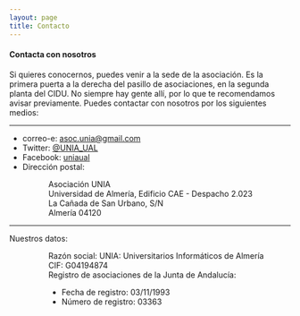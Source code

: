 ```yaml
---
layout: page
title: Contacto
---
```


#### Contacta con nosotros

Si quieres conocernos, puedes venir a la sede de la asociación. Es la primera puerta a la derecha del pasillo de asociaciones, en la segunda planta del CIDU. No siempre hay gente allí, por lo que te recomendamos avisar previamente.
Puedes contactar con nosotros por los siguientes medios:

---

* correo-e: [asoc.unia@gmail.com](mailto:asoc.unia@gmail.com)
* Twitter: [@UNIA_UAL](http://twitter.com/UNIA_UAL)
* Facebook: [uniaual]( https://www.facebook.com/uniaual/)
* Dirección postal:<br/>
<div style="margin-left: 5em;">
    Asociación UNIA <br/>
    Universidad de Almería, Edificio CAE - Despacho 2.023<br/>
    La Cañada de San Urbano, S/N<br/>
    Almería 04120
</div>

---

Nuestros datos:

<div style="margin-left: 5em;">

Razón social: UNIA: Universitarios Informáticos de Almería<br/>
CIF: G04194874 <br/>
Registro de asociaciones de la Junta de Andalucía: 
<ul>
<li> Fecha de registro: 03/11/1993 
<li>  Número de registro: 03363 
</ul>
</div>

